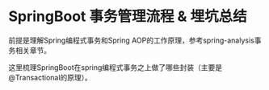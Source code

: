 # SpringBoot 事务管理流程 & 埋坑总结

前提是理解Spring编程式事务和Spring AOP的工作原理，参考spring-analysis事务相关章节。

这里梳理SpringBoot在spring编程式事务之上做了哪些封装（主要是@Transactional的原理）。

